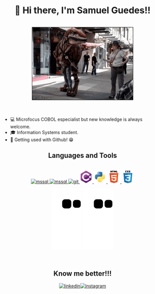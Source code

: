<div align="center">
 
# 👋 Hi there, I'm Samuel Guedes!! 
  
<br>
<img alt="GIF"src="https://github.com/SGuedes46/SGuedes46/blob/main/giphy.gif"/>
</div>
<br><br>

- :computer: Microfocus COBOL especialist but new knowledge is always welcome.  
- :mortar_board: Information Systems student.
- :eyes: Getting used with Github! :grin:
 
<div align="center">
 
## Languages and Tools
 
<p>
<br>
<a href="https://www.microfocus.com/pt-br/products/visual-cobol/overview" target="_blank" rel="noreferrer"> <img src="https://images.g2crowd.com/uploads/product/image/large_detail/large_detail_ee13c2c34d813df48becf5d088c782bf/micro-focus-visual-cobol.png" alt="mssql" width="40" height="40"/> </a>
<a href="https://www.microsoft.com/en-us/sql-server" target="_blank" rel="noreferrer"> <img src="https://www.svgrepo.com/show/303229/microsoft-sql-server-logo.svg" alt="mssql" width="40" height="40"/> </a>
 <a href="https://git-scm.com/" target="_blank" rel="noreferrer"> <img src="https://www.vectorlogo.zone/logos/git-scm/git-scm-icon.svg" alt="git" width="40" height="40"/> </a>
 <a href="https://www.w3schools.com/cs/" target="_blank" rel="noreferrer"> <img src="https://raw.githubusercontent.com/devicons/devicon/master/icons/csharp/csharp-original.svg" alt="csharp" width="40" height="40"/> </a>
 <a href="https://www.python.org" target="_blank" rel="noreferrer"> <img src="https://raw.githubusercontent.com/devicons/devicon/master/icons/python/python-original.svg" alt="python" width="40" height="40"/> </a>
 <a href="https://www.w3.org/html/" target="_blank" rel="noreferrer"> <img src="https://raw.githubusercontent.com/devicons/devicon/master/icons/html5/html5-original-wordmark.svg" alt="html5" width="40" height="40"/> </a>
<a href="https://www.w3schools.com/css/" target="_blank" rel="noreferrer"> <img src="https://raw.githubusercontent.com/devicons/devicon/master/icons/css3/css3-original-wordmark.svg" alt="css3" width="40" height="40"/> </a>
 
 
 
![GitHub Snake Light](https://github.com/SGuedes46/SGuedes46/blob/output/github-contribution-grid-snake.svg#gh-light-mode-only)
![GitHub Snake dark](https://github.com/SGuedes46/SGuedes46/blob/output/github-contribution-grid-snake.svg#gh-dark-mode-only)
</p>
<br>
 
## Know me better!!!
 
<a href="https://www.linkedin.com/in/samuel-guedes-carvalho/"><img alt="linkedin" title="linkedin" width="30" height="30" src="https://img.icons8.com/fluent/48/000000/linkedin.png"></a><a href="https://www.instagram.com/sguedesc/"><img alt="instagram" title="instagram" width="30" height="30" src="https://img.icons8.com/fluent/48/000000/instagram-new.png"></a>
 
</div>
